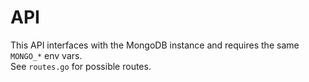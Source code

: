 # API
This API interfaces with the MongoDB instance and requires the same `MONGO_*` env vars.  
See `routes.go` for possible routes.  